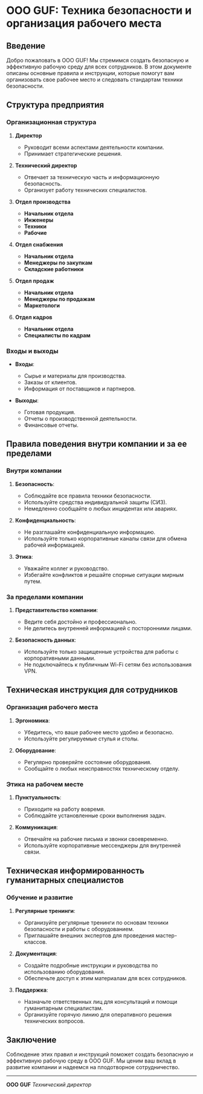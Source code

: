 # ООО GUF: Техника безопасности и организация рабочего места

## Введение

Добро пожаловать в ООО GUF! Мы стремимся создать безопасную и эффективную рабочую среду для всех сотрудников. В этом документе описаны основные правила и инструкции, которые помогут вам организовать свое рабочее место и следовать стандартам техники безопасности.

## Структура предприятия

### Организационная структура

1. **Директор**
   - Руководит всеми аспектами деятельности компании.
   - Принимает стратегические решения.

2. **Технический директор**
   - Отвечает за техническую часть и информационную безопасность.
   - Организует работу технических специалистов.

3. **Отдел производства**
   - **Начальник отдела**
   - **Инженеры**
   - **Техники**
   - **Рабочие**

4. **Отдел снабжения**
   - **Начальник отдела**
   - **Менеджеры по закупкам**
   - **Складские работники**

5. **Отдел продаж**
   - **Начальник отдела**
   - **Менеджеры по продажам**
   - **Маркетологи**

6. **Отдел кадров**
   - **Начальник отдела**
   - **Специалисты по кадрам**

### Входы и выходы

- **Входы**:
  - Сырье и материалы для производства.
  - Заказы от клиентов.
  - Информация от поставщиков и партнеров.

- **Выходы**:
  - Готовая продукция.
  - Отчеты о производственной деятельности.
  - Финансовые отчеты.

## Правила поведения внутри компании и за ее пределами

### Внутри компании

1. **Безопасность**:
   - Соблюдайте все правила техники безопасности.
   - Используйте средства индивидуальной защиты (СИЗ).
   - Немедленно сообщайте о любых инцидентах или авариях.

2. **Конфиденциальность**:
   - Не разглашайте конфиденциальную информацию.
   - Используйте только корпоративные каналы связи для обмена рабочей информацией.

3. **Этика**:
   - Уважайте коллег и руководство.
   - Избегайте конфликтов и решайте спорные ситуации мирным путем.

### За пределами компании

1. **Представительство компании**:
   - Ведите себя достойно и профессионально.
   - Не делитесь внутренней информацией с посторонними лицами.

2. **Безопасность данных**:
   - Используйте только защищенные устройства для работы с корпоративными данными.
   - Не подключайтесь к публичным Wi-Fi сетям без использования VPN.

## Техническая инструкция для сотрудников

### Организация рабочего места

1. **Эргономика**:
   - Убедитесь, что ваше рабочее место удобно и безопасно.
   - Используйте регулируемые стулья и столы.

2. **Оборудование**:
   - Регулярно проверяйте состояние оборудования.
   - Сообщайте о любых неисправностях техническому отделу.

### Этика на рабочем месте

1. **Пунктуальность**:
   - Приходите на работу вовремя.
   - Соблюдайте установленные сроки выполнения задач.

2. **Коммуникация**:
   - Отвечайте на рабочие письма и звонки своевременно.
   - Используйте корпоративные мессенджеры для внутренней связи.

## Техническая информированность гуманитарных специалистов

### Обучение и развитие

1. **Регулярные тренинги**:
   - Организуйте регулярные тренинги по основам техники безопасности и работы с оборудованием.
   - Приглашайте внешних экспертов для проведения мастер-классов.

2. **Документация**:
   - Создайте подробные инструкции и руководства по использованию оборудования.
   - Обеспечьте доступ к этим материалам для всех сотрудников.

3. **Поддержка**:
   - Назначьте ответственных лиц для консультаций и помощи гуманитарным специалистам.
   - Организуйте горячую линию для оперативного решения технических вопросов.

## Заключение

Соблюдение этих правил и инструкций поможет создать безопасную и эффективную рабочую среду в ООО GUF. Мы ценим ваш вклад в развитие компании и надеемся на плодотворное сотрудничество.

---

**ООО GUF**
*Технический директор*
